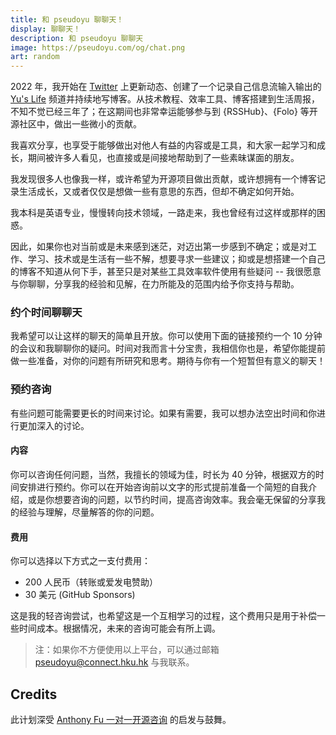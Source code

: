 ```yaml
---
title: 和 pseudoyu 聊聊天！
display: 聊聊天！
description: 和 pseudoyu 聊聊天
image: https://pseudoyu.com/og/chat.png
art: random
---
```


2022 年，我开始在 <a href="https://x.com/pseudo_yu" target="_blank"><span op75 i-ri-twitter-x-fill /> Twitter</a> 上更新动态、创建了一个记录自己信息流输入输出的 <a href="https://t.me/pseudoyulife" target="_blank"><span op75 i-simple-icons-telegram /> Yu's Life</a> 频道并持续地写博客。从技术教程、效率工具、博客搭建到生活周报，不知不觉已经三年了；在这期间也非常幸运能够参与到 {RSSHub}、{Folo} 等开源社区中，做出一些微小的贡献。

我喜欢分享，也享受于能够做出对他人有益的内容或是工具，和大家一起学习和成长，期间被许多人看见，也直接或是间接地帮助到了一些素昧谋面的朋友。

我发现很多人也像我一样，或许希望为开源项目做出贡献，或许想拥有一个博客记录生活成长，又或者仅仅是想做一些有意思的东西，但却不确定如何开始。

我本科是英语专业，慢慢转向技术领域，一路走来，我也曾经有过这样或那样的困惑。

因此，如果你也对当前或是未来感到迷茫，对迈出第一步感到不确定；或是对工作、学习、技术或是生活有一些不解，想要寻求一些建议；抑或是想搭建一个自己的博客不知道从何下手，甚至只是对某些工具效率软件使用有些疑问 -- 我很愿意与你聊聊，分享我的经验和见解，在力所能及的范围内给予你支持与帮助。

### 约个时间聊聊天

我希望可以让这样的聊天的简单且开放。你可以使用下面的链接预约一个 10 分钟的会议和我聊聊你的疑问。时间对我而言十分宝贵，我相信你也是，希望你能提前做一些准备，对你的问题有所研究和思考。期待与你有一个短暂但有意义的聊天！

<CalCom link="pseudoyu/quick-chat" title="约个时间聊聊天" />

### 预约咨询

有些问题可能需要更长的时间来讨论。如果有需要，我可以想办法空出时间和你进行更加深入的讨论。

<CalCom link="pseudoyu/consult" title="预约咨询" />

#### 内容

你可以咨询任何问题，当然，我擅长的领域为佳，时长为 40 分钟，根据双方的时间安排进行预约。你可以在开始咨询前以文字的形式提前准备一个简短的自我介绍，或是你想要咨询的问题，以节约时间，提高咨询效率。我会毫无保留的分享我的经验与理解，尽量解答的你的问题。

#### 费用

你可以选择以下方式之一支付费用：

- 200 人民币（转账或爱发电赞助）
- 30 美元 (GitHub Sponsors)

这是我的轻咨询尝试，也希望这是一个互相学习的过程，这个费用只是用于补偿一些时间成本。根据情况，未来的咨询可能会有所上调。

> 注：如果你不方便使用以上平台，可以通过邮箱 [pseudoyu@connect.hku.hk](mailto:pseudoyu@connect.hku.hk) 与我联系。

## Credits

此计划深受 [Anthony Fu 一对一开源咨询](https://workshop.antfu.me/zh/one-to-one/0) 的启发与鼓舞。
